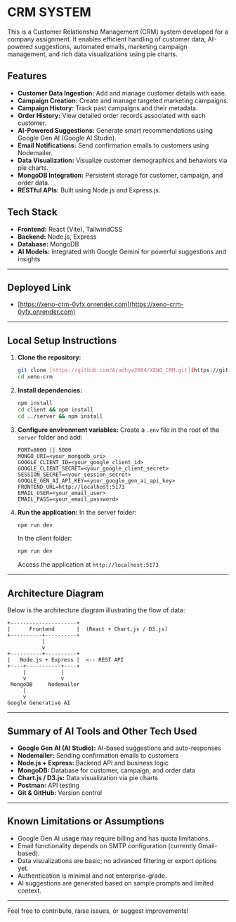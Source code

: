 # CRM SYSTEM
This is a Customer Relationship Management (CRM) system developed for a company assignment. It
enables efficient handling of customer data, AI-powered suggestions, automated emails, marketing campaign
management, and rich data visualizations using pie charts.

## Features
- **Customer Data Ingestion:** Add and manage customer details with ease.
- **Campaign Creation:** Create and manage targeted marketing campaigns.
- **Campaign History:** Track past campaigns and their metadata.
- **Order History:** View detailed order records associated with each customer. 
- **AI-Powered Suggestions:** Generate smart recommendations using Google Gen AI (Google AI Studio).
- **Email Notifications:** Send confirmation emails to customers using Nodemailer.
- **Data Visualization:** Visualize customer demographics and behaviors via pie charts.
- **MongoDB Integration:** Persistent storage for customer, campaign, and order data.
- **RESTful APIs:** Built using Node.js and Express.js.

## Tech Stack
- **Frontend:** React (Vite), TailwindCSS
- **Backend:** Node.js, Express
- **Database:** MongoDB
- **AI Models:** Integrated with Google Gemini for powerful suggestions and insights

---

## Deployed Link
- [https://xeno-crm-0yfx.onrender.com](https://xeno-crm-0yfx.onrender.com)

---

## Local Setup Instructions

1. **Clone the repository:**
   ```bash
   git clone [https://github.com/Aradhya2004/XENO_CRM.git](https://github.com/Aradhya2004/XENO_CRM.git)
   cd xeno-crm
   ```

2. **Install dependencies:**
   ```bash
   npm install
   cd client && npm install
   cd ../server && npm install
   ```

3. **Configure environment variables:**
   Create a `.env` file in the root of the `server` folder and add:
   ```env
   PORT=8000 || 5000 
   MONGO_URI=<your_mongodb_uri>
   GOOGLE_CLIENT_ID=<your_google_client_id>
   GOOGLE_CLIENT_SECRET=<your_google_client_secret>
   SESSION_SECRET=<your_session_secret>
   GOOGLE_GEN_AI_API_KEY=<your_google_gen_ai_api_key>
   FRONTEND_URL=http://localhost:5173
   EMAIL_USER=<your_email_user>
   EMAIL_PASS=<your_email_password>
   ```

4. **Run the application:**
   In the server folder:
   ```bash
   npm run dev
   ```
   In the client folder:
   ```bash
   npm run dev
   ```
   Access the application at `http://localhost:5173`

---

## Architecture Diagram

Below is the architecture diagram illustrating the flow of data:

```
+---------------------+
|      Frontend       |  (React + Chart.js / D3.js)
+----------+----------+
           |
           v
+----------+----------+
|   Node.js + Express |  <-- REST API
+----+-----------+----+
     |           |
     v           v
 MongoDB     Nodemailer
     |           
     v           
Google Generative AI

```

---

## Summary of AI Tools and Other Tech Used

- **Google Gen AI (AI Studio):** AI-based suggestions and auto-responses
- **Nodemailer:** Sending confirmation emails to customers
- **Node.js + Express:** Backend API and business logic
- **MongoDB:** Database for customer, campaign, and order data
- **Chart.js / D3.js:** Data visualization via pie charts
- **Postman:** API testing
- **Git & GitHub:** Version control

---

## Known Limitations or Assumptions

- Google Gen AI usage may require billing and has quota limitations.
- Email functionality depends on SMTP configuration (currently Gmail-based).
- Data visualizations are basic; no advanced filtering or export options yet.
- Authentication is minimal and not enterprise-grade.
- AI suggestions are generated based on sample prompts and limited context.

---

Feel free to contribute, raise issues, or suggest improvements!

